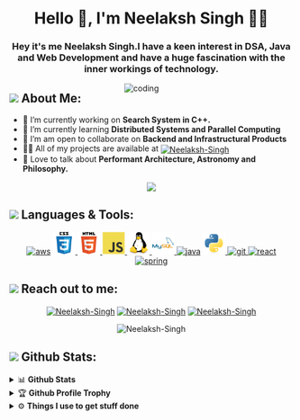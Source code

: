 <h1 align="center">Hello 👋, I'm Neelaksh Singh 🎯️🚀️</h1>
<h3 align="center">Hey it's me Neelaksh Singh.I have a keen interest in DSA, Java and Web Development and have a huge fascination with the inner workings of technology.</h3>

<img align="right" alt="coding" width="300" src="https://media.giphy.com/media/lP8xu5t2DLGG045H8F/giphy.gif">

## <img src="https://media.giphy.com/media/WUlplcMpOCEmTGBtBW/giphy.gif" width="40"> **About Me:**

- 🔭 I’m currently working on **Search System in C++.**
- 🌱 I’m currently learning **Distributed Systems and Parallel Computing**
- 👯 I’m am open to collaborate on **Backend and Infrastructural Products**
- 👨‍💻 All of my projects are available at <a href="https://github.com/Neelaksh-Singh?tab=repositories" target="blank"><img align="center" src="https://raw.githubusercontent.com/rahuldkjain/github-profile-readme-generator/master/src/images/icons/Social/github.svg" alt="Neelaksh-Singh" height="30" width="40" /></a>
- 💬 Love to talk about **Performant Architecture, Astronomy and Philosophy.**

<p align="center">
   <img align="center" src="https://github-readme-streak-stats.herokuapp.com/?user=Neelaksh-Singh&theme=radical&hide_border=true"/>
</p>

## <img src="https://media.giphy.com/media/j2pOGeGYKe2xCCKwfi/giphy.gif" width="40"> **Languages & Tools:**

<p align="center"> 
<a href="https://aws.amazon.com" target="_blank"><img src="https://cdn.jsdelivr.net/gh/devicons/devicon/icons/amazonwebservices/amazonwebservices-plain-wordmark.svg" alt="aws" width="40" height="40"/></a> <a href="https://www.w3schools.com/css/" target="_blank"> <img src="https://raw.githubusercontent.com/devicons/devicon/master/icons/css3/css3-original-wordmark.svg" alt="css3" width="40" height="40"/> </a> </a> <a href="https://www.w3.org/html/" target="_blank"> <img src="https://raw.githubusercontent.com/devicons/devicon/master/icons/html5/html5-original-wordmark.svg" alt="html5" width="40" height="40"/> </a><a href="https://developer.mozilla.org/en-US/docs/Web/JavaScript" target="_blank"> <img src="https://raw.githubusercontent.com/devicons/devicon/master/icons/javascript/javascript-original.svg" alt="javascript" width="40" height="40"/> </a> 	<a href="https://www.linux.org/" target="_blank"> <img src="https://raw.githubusercontent.com/devicons/devicon/master/icons/linux/linux-original.svg" alt="linux" width="40" height="40"/> </a> <a href="https://www.mysql.com/" target="_blank"> <img src="https://raw.githubusercontent.com/devicons/devicon/master/icons/mysql/mysql-original-wordmark.svg" alt="mysql" width="40" height="40"/> </a>
<a href="https://www.java.com/en/" target="_blank"> <img src="https://cdn.jsdelivr.net/gh/devicons/devicon/icons/java/java-original.svg"  alt="java" width="40" height="40" /></a> </a><a href="https://www.python.org" target="_blank"> <img src="https://raw.githubusercontent.com/devicons/devicon/master/icons/python/python-original.svg" alt="python" width="40" height="40"/> </a><a href="https://git-scm.com/" target="_blank"><img src="https://cdn.jsdelivr.net/gh/devicons/devicon/icons/git/git-original.svg" alt="git" width="40" height="40"/> </a><a href="https://reactjs.org/" target="_blank"><img src="https://cdn.jsdelivr.net/gh/devicons/devicon/icons/react/react-original.svg" alt="react" width="40" height="40"/> </a><a href="https://spring.io/" target="_blank"><img src="https://cdn.jsdelivr.net/gh/devicons/devicon/icons/spring/spring-original.svg" alt="spring" width="40" height="40"/> </a>
</p>

## <img src="https://media.giphy.com/media/LnQjpWaON8nhr21vNW/giphy.gif" width="40"> **Reach out to me:** ️

<p align="center">
<a href="https://www.linkedin.com/in/neelaksh-singh/" target="_blank"><img align="center" src="https://img.shields.io/badge/-LinkedIn-0e76a8?style=flat-square&logo=Linkedin&logoColor=white" alt="Neelaksh-Singh" /></a>
<a href="https://github.com/Neelaksh-Singh" target="_blank"><img align="center" src="https://img.shields.io/badge/Website-3b5998?style=flat-square&logo=google-chrome&logoColor=white" alt="Neelaksh-Singh" /></a>
<a href="mailto:neelaksh48@gmail.com" target="_blank"><img align="center" src="https://img.shields.io/badge/-Gmail-EA4335?style=flat-square&logo=Gmail&logoColor=white" alt="Neelaksh-Singh" /></a>
<p align="center"> <img src="https://komarev.com/ghpvc/?username=Neelaksh-Singh&label=Visitors&color=0088cc&style=flat-square" alt="Neelaksh-Singh" /> </p>

## <img src="https://media.giphy.com/media/ZCN6F3FAkwsyOGU2RS/giphy.gif" width="40"> **Github Stats:**

<details>
  <summary>📊 <b>Github Stats</b></summary>
 <br />
 <p align="center">
  <a href="https://github.com/Neelaksh-Singh">
   <img width="430" align="center" src="https://github-readme-stats.vercel.app/api?username=Neelaksh-Singh&show_icons=true&theme=radical&count_private=true">
  </a>
  <a href="https://github.com/Neelaksh-Singh/github-readme-stats">
    <img align="center" src="https://github-profile-summary-cards.vercel.app/api/cards/most-commit-language?username=Neelaksh-Singh&theme=2077" />
  </a>
 </p>
</details>

<details>
 <summary>🏆 <b>Github Profile Trophy</b></summary>
 <br />
 <p align="center">
  <a href="https://github.com/ryo-ma/github-profile-trophy">
   <img src="https://github-profile-trophy.vercel.app/?username=Neelaksh-Singh&column=8&theme=darkhub"/>
  </a>
 </p>
</details>

<details>
  <br />
  <summary>⚙️ <b> Things I use to get stuff done</b></summary>
  	<ul>
  	   <li><b>OS:</b> Windows / Linux </li>
	     
  	   <li><b>Browser: </b> Chrome</li>
	     <li><b>Code Editor:</b> VSCode - The best editor out there.</li>
	     <li><b>To Stay Updated:</b> Linkedin and Twitter</li>
	    <br />
	</ul>
</details>
